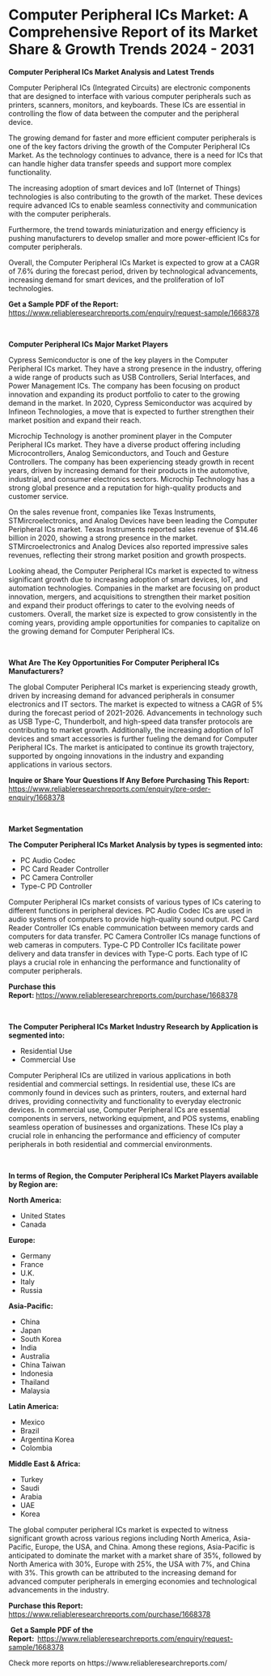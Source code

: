 <p><h1>Computer Peripheral ICs Market: A Comprehensive Report of its Market Share & Growth Trends 2024 - 2031</h1></p><p><strong>Computer Peripheral ICs Market Analysis and Latest Trends</strong></p>
<p><p>Computer Peripheral ICs (Integrated Circuits) are electronic components that are designed to interface with various computer peripherals such as printers, scanners, monitors, and keyboards. These ICs are essential in controlling the flow of data between the computer and the peripheral device.</p><p>The growing demand for faster and more efficient computer peripherals is one of the key factors driving the growth of the Computer Peripheral ICs Market. As the technology continues to advance, there is a need for ICs that can handle higher data transfer speeds and support more complex functionality.</p><p>The increasing adoption of smart devices and IoT (Internet of Things) technologies is also contributing to the growth of the market. These devices require advanced ICs to enable seamless connectivity and communication with the computer peripherals.</p><p>Furthermore, the trend towards miniaturization and energy efficiency is pushing manufacturers to develop smaller and more power-efficient ICs for computer peripherals.</p><p>Overall, the Computer Peripheral ICs Market is expected to grow at a CAGR of 7.6% during the forecast period, driven by technological advancements, increasing demand for smart devices, and the proliferation of IoT technologies.</p></p>
<p><strong>Get a Sample PDF of the Report:&nbsp;</strong> <a href="https://www.reliableresearchreports.com/enquiry/request-sample/1668378">https://www.reliableresearchreports.com/enquiry/request-sample/1668378</a></p>
<p>&nbsp;</p>
<p><strong>Computer Peripheral ICs Major Market Players</strong></p>
<p><p>Cypress Semiconductor is one of the key players in the Computer Peripheral ICs market. They have a strong presence in the industry, offering a wide range of products such as USB Controllers, Serial Interfaces, and Power Management ICs. The company has been focusing on product innovation and expanding its product portfolio to cater to the growing demand in the market. In 2020, Cypress Semiconductor was acquired by Infineon Technologies, a move that is expected to further strengthen their market position and expand their reach.</p><p>Microchip Technology is another prominent player in the Computer Peripheral ICs market. They have a diverse product offering including Microcontrollers, Analog Semiconductors, and Touch and Gesture Controllers. The company has been experiencing steady growth in recent years, driven by increasing demand for their products in the automotive, industrial, and consumer electronics sectors. Microchip Technology has a strong global presence and a reputation for high-quality products and customer service.</p><p>On the sales revenue front, companies like Texas Instruments, STMircroelectronics, and Analog Devices have been leading the Computer Peripheral ICs market. Texas Instruments reported sales revenue of $14.46 billion in 2020, showing a strong presence in the market. STMircroelectronics and Analog Devices also reported impressive sales revenues, reflecting their strong market position and growth prospects.</p><p>Looking ahead, the Computer Peripheral ICs market is expected to witness significant growth due to increasing adoption of smart devices, IoT, and automation technologies. Companies in the market are focusing on product innovation, mergers, and acquisitions to strengthen their market position and expand their product offerings to cater to the evolving needs of customers. Overall, the market size is expected to grow consistently in the coming years, providing ample opportunities for companies to capitalize on the growing demand for Computer Peripheral ICs.</p></p>
<p>&nbsp;</p>
<p><strong>What Are The Key Opportunities For Computer Peripheral ICs Manufacturers?</strong></p>
<p><p>The global Computer Peripheral ICs market is experiencing steady growth, driven by increasing demand for advanced peripherals in consumer electronics and IT sectors. The market is expected to witness a CAGR of 5% during the forecast period of 2021-2026. Advancements in technology such as USB Type-C, Thunderbolt, and high-speed data transfer protocols are contributing to market growth. Additionally, the increasing adoption of IoT devices and smart accessories is further fueling the demand for Computer Peripheral ICs. The market is anticipated to continue its growth trajectory, supported by ongoing innovations in the industry and expanding applications in various sectors.</p></p>
<p><strong>Inquire or Share Your Questions If Any Before Purchasing This Report:</strong> <a href="https://www.reliableresearchreports.com/enquiry/pre-order-enquiry/1668378">https://www.reliableresearchreports.com/enquiry/pre-order-enquiry/1668378</a></p>
<p>&nbsp;</p>
<p><strong>Market Segmentation</strong></p>
<p><strong>The Computer Peripheral ICs Market Analysis by types is segmented into:</strong></p>
<p><ul><li>PC Audio Codec</li><li>PC Card Reader Controller</li><li>PC Camera Controller</li><li>Type-C PD Controller</li></ul></p>
<p><p>Computer Peripheral ICs market consists of various types of ICs catering to different functions in peripheral devices. PC Audio Codec ICs are used in audio systems of computers to provide high-quality sound output. PC Card Reader Controller ICs enable communication between memory cards and computers for data transfer. PC Camera Controller ICs manage functions of web cameras in computers. Type-C PD Controller ICs facilitate power delivery and data transfer in devices with Type-C ports. Each type of IC plays a crucial role in enhancing the performance and functionality of computer peripherals.</p></p>
<p><strong>Purchase this Report:&nbsp;</strong><a href="https://www.reliableresearchreports.com/purchase/1668378">https://www.reliableresearchreports.com/purchase/1668378</a></p>
<p>&nbsp;</p>
<p><strong>The Computer Peripheral ICs Market Industry Research by Application is segmented into:</strong></p>
<p><ul><li>Residential Use</li><li>Commercial Use</li></ul></p>
<p><p>Computer Peripheral ICs are utilized in various applications in both residential and commercial settings. In residential use, these ICs are commonly found in devices such as printers, routers, and external hard drives, providing connectivity and functionality to everyday electronic devices. In commercial use, Computer Peripheral ICs are essential components in servers, networking equipment, and POS systems, enabling seamless operation of businesses and organizations. These ICs play a crucial role in enhancing the performance and efficiency of computer peripherals in both residential and commercial environments.</p></p>
<p>&nbsp;</p>
<p><strong>In terms of Region, the Computer Peripheral ICs Market Players available by Region are:</strong></p>
<p>
    <p> <strong> North America: </strong>
        <ul>
            <li>United States</li>
            <li>Canada</li>
        </ul>
        </p> 
    <p> <strong> Europe: </strong>
        <ul>
            <li>Germany</li>
            <li>France</li>
            <li>U.K.</li>
            <li>Italy</li>
            <li>Russia</li>
        </ul>
        </p> 
    <p> <strong> Asia-Pacific: </strong>
        <ul>
            <li>China</li>
            <li>Japan</li>
            <li>South Korea</li>
            <li>India</li>
            <li>Australia</li>
            <li>China Taiwan</li>
            <li>Indonesia</li>
            <li>Thailand</li>
            <li>Malaysia</li>
        </ul>
        </p> 
    <p> <strong> Latin America: </strong>
        <ul>
            <li>Mexico</li>
            <li>Brazil</li>
            <li>Argentina Korea</li>
            <li>Colombia</li>
        </ul>
        </p> 
    <p> <strong> Middle East & Africa: </strong>
        <ul>
            <li>Turkey</li>
            <li>Saudi</li>
            <li>Arabia</li>
            <li>UAE</li>
            <li>Korea</li>
        </ul>
    </p>
    </p>
<p><p>The global computer peripheral ICs market is expected to witness significant growth across various regions including North America, Asia-Pacific, Europe, the USA, and China. Among these regions, Asia-Pacific is anticipated to dominate the market with a market share of 35%, followed by North America with 30%, Europe with 25%, the USA with 7%, and China with 3%. This growth can be attributed to the increasing demand for advanced computer peripherals in emerging economies and technological advancements in the industry.</p></p>
<p><strong>Purchase this Report: </strong><a href="https://www.reliableresearchreports.com/purchase/1668378">https://www.reliableresearchreports.com/purchase/1668378</a></p>
<p>&nbsp;<strong>Get a Sample PDF of the Report:&nbsp;&nbsp;</strong><a href="https://www.reliableresearchreports.com/enquiry/request-sample/1668378">https://www.reliableresearchreports.com/enquiry/request-sample/1668378</a></p>
<p><strong></strong></p>
<p>Check more reports on https://www.reliableresearchreports.com/</p>